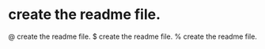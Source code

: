 # create the readme file.
@ create the readme file.
$ create the readme file.
% create the readme file.